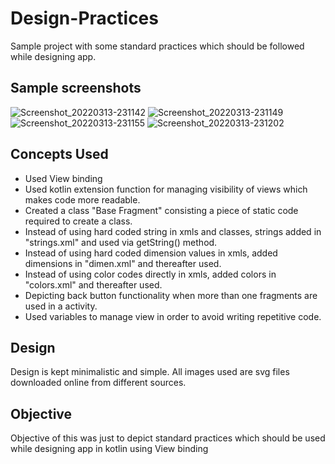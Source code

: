 # Design-Practices
Sample project with some standard practices which should be followed while designing app.
## Sample screenshots
![Screenshot_20220313-231142](https://user-images.githubusercontent.com/71500144/158072190-83bd38ff-257d-4dca-9e4e-81bc0c1c5004.jpg)
![Screenshot_20220313-231149](https://user-images.githubusercontent.com/71500144/158072195-e6ef31f9-6cbf-4b95-9a73-bef91dae3fde.jpg)
![Screenshot_20220313-231155](https://user-images.githubusercontent.com/71500144/158072202-ef058c4b-4635-4727-9671-1376c0d6f854.jpg)
![Screenshot_20220313-231202](https://user-images.githubusercontent.com/71500144/158072209-730caf44-3258-4fc2-8395-7fc10646a838.jpg)
## Concepts Used
- Used View binding
- Used kotlin extension function for managing visibility of views which makes code more readable.
- Created a class "Base Fragment" consisting a piece of static code required to create a class.
- Instead of using hard coded string in xmls and classes, strings added in "strings.xml" and used via getString() method.
- Instead of using hard coded dimension values in xmls, added dimensions in "dimen.xml" and thereafter used.
- Instead of using color codes directly in xmls, added colors in "colors.xml" and thereafter used.
- Depicting back button functionality when more than one fragments are used in a activity.
- Used variables to manage view in order to avoid writing repetitive code.
## Design
Design is kept minimalistic and simple. All images used are svg files downloaded online from different sources.
## Objective
Objective of this was just to depict standard practices which should be used while designing app in kotlin using View binding



